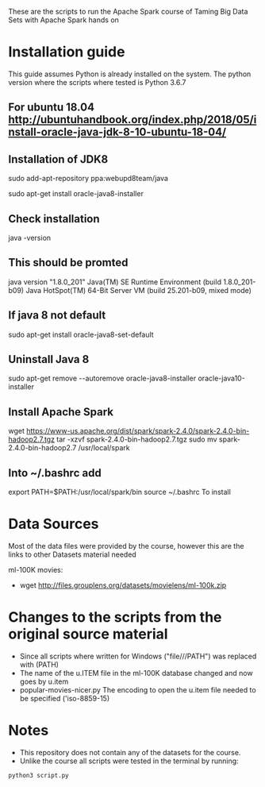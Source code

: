 
These are the scripts to run the Apache Spark course of Taming Big Data Sets with Apache Spark hands on

# Installation guide

This guide assumes Python is already installed on the system. The python version where the scripts where tested is Python 3.6.7

## For ubuntu 18.04 http://ubuntuhandbook.org/index.php/2018/05/install-oracle-java-jdk-8-10-ubuntu-18-04/

## Installation of JDK8

sudo add-apt-repository ppa:webupd8team/java

sudo apt-get install oracle-java8-installer

## Check installation

java -version

## This should be promted

java version "1.8.0_201"
Java(TM) SE Runtime Environment (build 1.8.0_201-b09)
Java HotSpot(TM) 64-Bit Server VM (build 25.201-b09, mixed mode)

## If java 8 not default

sudo apt-get install oracle-java8-set-default

## Uninstall Java 8

sudo apt-get remove --autoremove oracle-java8-installer oracle-java10-installer

## Install Apache Spark

wget https://www-us.apache.org/dist/spark/spark-2.4.0/spark-2.4.0-bin-hadoop2.7.tgz
tar -xzvf spark-2.4.0-bin-hadoop2.7.tgz
sudo mv spark-2.4.0-bin-hadoop2.7 /usr/local/spark

## Into ~/.bashrc add

export PATH=$PATH:/usr/local/spark/bin
source ~/.bashrc
To install 

# Data Sources

Most of the data files were provided by the course, however this are the links to other Datasets material needed

ml-100K movies:
- wget http://files.grouplens.org/datasets/movielens/ml-100k.zip

# Changes to the scripts from the original source material

- Since all scripts where written for Windows ("file///PATH") was replaced with (PATH)
- The name of the u.ITEM file in the ml-100K database changed and now goes by u.item
- popular-movies-nicer.py The encoding to open the u.item file needed to be specified ('iso-8859-15)

# Notes

- This repository does not contain any of the datasets for the course.
- Unlike the course all scripts were tested in the terminal by running:

```bash
python3 script.py
```

